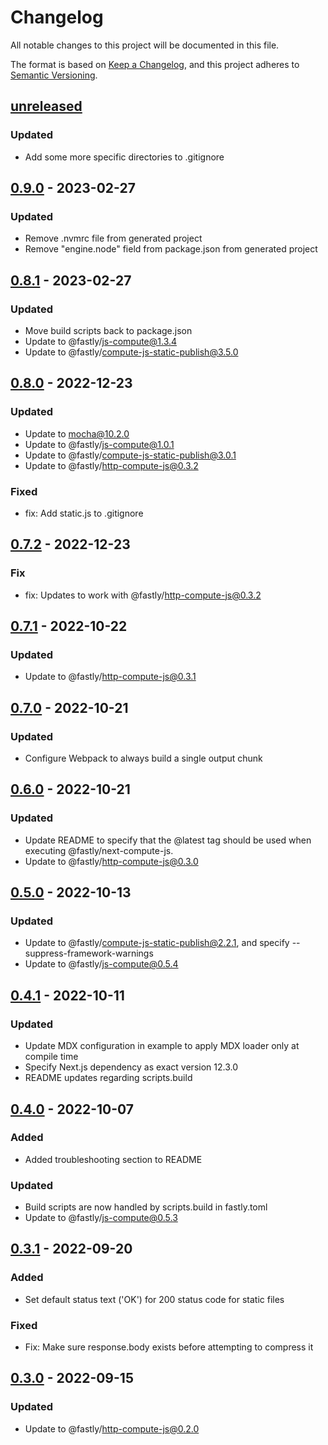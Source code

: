 # Changelog

All notable changes to this project will be documented in this file.

The format is based on [Keep a Changelog](https://keepachangelog.com/en/1.0.0/),
and this project adheres to [Semantic Versioning](https://semver.org/spec/v2.0.0.html).

## [unreleased]

### Updated

- Add some more specific directories to .gitignore

## [0.9.0] - 2023-02-27

### Updated

- Remove .nvmrc file from generated project
- Remove "engine.node" field from package.json from generated project

## [0.8.1] - 2023-02-27

### Updated

- Move build scripts back to package.json
- Update to @fastly/js-compute@1.3.4
- Update to @fastly/compute-js-static-publish@3.5.0

## [0.8.0] - 2022-12-23

### Updated

- Update to mocha@10.2.0
- Update to @fastly/js-compute@1.0.1
- Update to @fastly/compute-js-static-publish@3.0.1
- Update to @fastly/http-compute-js@0.3.2

### Fixed

- fix: Add static.js to .gitignore

## [0.7.2] - 2022-12-23

### Fix

- fix: Updates to work with @fastly/http-compute-js@0.3.2

## [0.7.1] - 2022-10-22

### Updated

- Update to @fastly/http-compute-js@0.3.1

## [0.7.0] - 2022-10-21

### Updated

- Configure Webpack to always build a single output chunk

## [0.6.0] - 2022-10-21

### Updated

- Update README to specify that the @latest tag should be used when executing @fastly/next-compute-js.
- Update to @fastly/http-compute-js@0.3.0

## [0.5.0] - 2022-10-13

### Updated

- Update to @fastly/compute-js-static-publish@2.2.1, and specify --suppress-framework-warnings
- Update to @fastly/js-compute@0.5.4

## [0.4.1] - 2022-10-11

### Updated

- Update MDX configuration in example to apply MDX loader only at compile time
- Specify Next.js dependency as exact version 12.3.0
- README updates regarding scripts.build

## [0.4.0] - 2022-10-07

### Added

- Added troubleshooting section to README

### Updated

- Build scripts are now handled by scripts.build in fastly.toml
- Update to @fastly/js-compute@0.5.3

## [0.3.1] - 2022-09-20

### Added

- Set default status text ('OK') for 200 status code for static files

### Fixed

- Fix: Make sure response.body exists before attempting to compress it

## [0.3.0] - 2022-09-15

### Updated

- Update to @fastly/http-compute-js@0.2.0

[unreleased]: https://github.com/fastly/next-compute-js/compare/v0.9.0...HEAD
[0.9.0]: https://github.com/fastly/next-compute-js/compare/v0.8.1...v0.9.0
[0.8.1]: https://github.com/fastly/next-compute-js/compare/v0.8.0...v0.8.1
[0.8.0]: https://github.com/fastly/next-compute-js/compare/v0.7.2...v0.8.0
[0.7.2]: https://github.com/fastly/next-compute-js/compare/v0.7.1...v0.7.2
[0.7.1]: https://github.com/fastly/next-compute-js/compare/v0.7.0...v0.7.1
[0.7.0]: https://github.com/fastly/next-compute-js/compare/v0.6.0...v0.7.0
[0.6.0]: https://github.com/fastly/next-compute-js/compare/v0.5.0...v0.6.0
[0.5.0]: https://github.com/fastly/next-compute-js/compare/v0.4.1...v0.5.0
[0.4.1]: https://github.com/fastly/next-compute-js/compare/v0.4.0...v0.4.1
[0.4.0]: https://github.com/fastly/next-compute-js/compare/v0.3.1...v0.4.0
[0.3.1]: https://github.com/fastly/next-compute-js/compare/v0.3.0...v0.3.1
[0.3.0]: https://github.com/fastly/next-compute-js/releases/tag/v0.3.0
